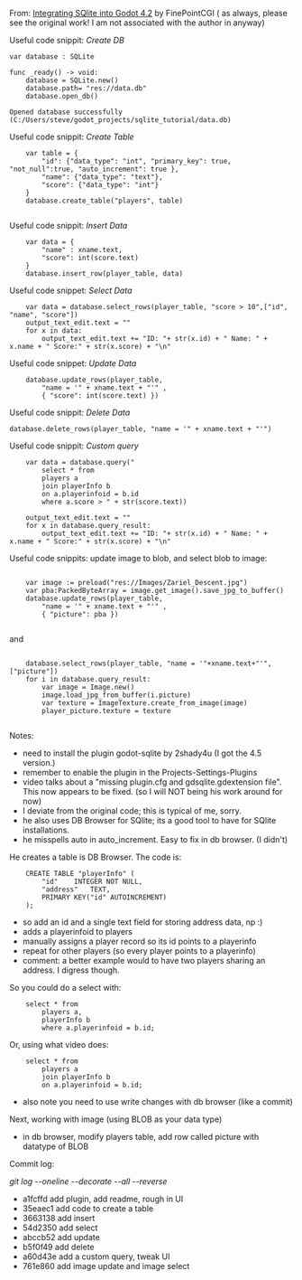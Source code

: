 From: [Integrating SQlite into Godot 4.2](https://www.youtube.com/watch?v=j-BRiTrw_F0) by FinePointCGI
( as always, please see the original work!  I am not associated with the author in anyway)

Useful code snippit: *Create DB*

```
var database : SQLite

func _ready() -> void:
	database = SQLite.new()
	database.path= "res://data.db"
	database.open_db()

Opened database successfully (C:/Users/steve/godot_projects/sqlite_tutorial/data.db)

```
Useful code snippit: *Create Table*

```
	var table = {
		"id": {"data_type": "int", "primary_key": true, "not_null":true, "auto_increment": true },
		"name": {"data_type": "text"},
		"score": {"data_type": "int"}
	}
	database.create_table("players", table)
	
```
Useful code snippit: *Insert Data*

```
	var data = {
		"name" : xname.text,
		"score": int(score.text)
	}
	database.insert_row(player_table, data)
```
Useful code snippet: *Select Data*

```
	var data = database.select_rows(player_table, "score > 10",["id", "name", "score"])
	output_text_edit.text = ""
	for x in data:
		output_text_edit.text += "ID: "+ str(x.id) + " Name: " + x.name + " Score:" + str(x.score) + "\n"
```
Useful code snippet: *Update Data*

```
	database.update_rows(player_table, 
		"name = '" + xname.text + "'" , 
		{ "score": int(score.text) })
```

Useful code snippit: *Delete Data*

```
database.delete_rows(player_table, "name = '" + xname.text + "'")
```

Useful code snippit: *Custom query*

```
	var data = database.query("
		select * from 
		players a
		join playerInfo b
		on a.playerinfoid = b.id
		where a.score > " + str(score.text))

	output_text_edit.text = ""
	for x in database.query_result:
		output_text_edit.text += "ID: "+ str(x.id) + " Name: " + x.name + " Score:" + str(x.score) + "\n"
```
Useful code snippits: update image to blob, and select blob to image:

```

	var image := preload("res://Images/Zariel_Descent.jpg")
	var pba:PackedByteArray = image.get_image().save_jpg_to_buffer()
	database.update_rows(player_table, 
		"name = '" + xname.text + "'" , 
		{ "picture": pba })
	
```
and
```

	database.select_rows(player_table, "name = '"+xname.text+"'", ["picture"])
	for i in database.query_result:
		var image = Image.new()
		image.load_jpg_from_buffer(i.picture)
		var texture = ImageTexture.create_from_image(image)
		player_picture.texture = texture
		
```


Notes:
- need to install the plugin godot-sqlite by 2shady4u (I got the 4.5 version.)
- remember to enable the plugin in the Projects-Settings-Plugins
- video talks about a "missing plugin.cfg and gdsqlite.gdextension file".  This now appears to be fixed. (so I will NOT being his work around for now)
- I deviate from the original code; this is typical of me, sorry.
- he also uses DB Browser for SQlite; its a good tool to have for SQlite installations.
- he misspells auto in auto_increment.  Easy to fix in db browser.  (I didn't)

He creates a table is DB Browser.  The code is:

```
	CREATE TABLE "playerInfo" (
		"id"	INTEGER NOT NULL,
		"address"	TEXT,
		PRIMARY KEY("id" AUTOINCREMENT)
	);
```

- so add an id and a single text field for storing address data, np :)
- adds a playerinfoid to players
- manually assigns a player record so its id points to a playerinfo
- repeat for other players (so every player points to a playerinfo)
- comment: a better example would to have two players sharing an address. I digress though.
	
So you could do a select with:
	
```
	select * from 
		players a, 
		playerInfo b 
		where a.playerinfoid = b.id;
```

Or, using what video does:

```
	select * from 
		players a
		join playerInfo b
		on a.playerinfoid = b.id;
```

- also note you need to use write changes with db browser (like a commit)

Next, working with image (using BLOB as your data type)

- in db browser, modify players table, add row called picture with datatype of BLOB


Commit log:

*git log --oneline --decorate --all --reverse*

- a1fcffd add plugin, add readme, rough in UI
- 35eaec1 add code to create a table
- 3663138 add insert
- 54d2350 add select
- abccb52 add update
- b5f0f49 add delete
- a60d43e add a custom query, tweak UI
- 761e860 add image update and image select
